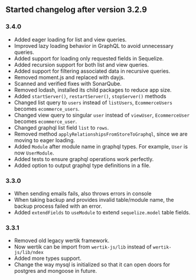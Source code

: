## Started changelog after version 3.2.9

### 3.4.0

- Added eager loading for list and view queries.
- Improved lazy loading behavior in GraphQL to avoid unnecessary queries.
- Added support for loading only requested fields in Sequelize.
- Added recursion support for both list and view queries.
- Added support for filtering associated data in recursive queries.
- Removed moment.js and replaced with dayjs.
- Scanned and verified fixes with SonarQube.
- Removed lodash, installed its child packages to reduce app size.
- Added `startServer()`, `restartServer()`, `stopServer()` methods
- Changed list query to  `users` instead of `listUsers`, `EcommerceUsers` becomes `ecommerce_users`.
- Changed view query to singular `user` instead of `viewUser`, `EcommerceUser` becomes `ecommerce_user`.
- Changed graphql list field `list` to `rows`.
- Removed method `applyRelationshipsFromStoreToGraphql`, since we are moving to eager loading.
- Added `Module` after module name in graphql types. For example, `User` is now `UserModule`.
- Added tests to ensure graphql operations work perfectly.
- Added option to output graphql type definitions in a file.

### 3.3.0

- When sending emails fails, also throws errors in console
- When taking backup and provides invalid table/module name, the backup process failed with an error.
- Added `extendFields` to `useModule` to extend `sequelize.model` table fields.

### 3.3.1 

- Removed old legacy wertik framework.
- Now wertik can be import from `wertik-js/lib` instead of `wertik-js/lib/ndex`
- Added more types support.
- Change the way mysql is initialized so that it can open doors for postgres and mongoose in future.